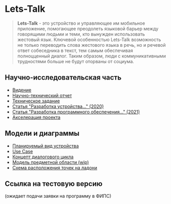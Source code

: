# Lets-Talk

> **Lets-Talk** - это устройство и управляющее им мобильное приложение, помогающее преодолеть языковой барьер между говорящими людьми и теми, кто вынужден использовать жестовый язык. Ключевой особенностью Lets-Talk возможность не только переводить слова жестового языка в речь, но и речевой ответ собеседника в текст, тем самым обеспечивая полноцценный диалог. Таким образом, люди с коммуникативными трудностями больше не будут оторваны от социума.

## Научно-исследовательская часть

- [Видение](Scientific_Work/Vision.md)
- [Научно-технический отчет](Scientific_Work/First_Year_Report.pdf)
- [Техническое задание](Scientific_Work/Task.pdf)
- [Статья "Разработка устройства..." (2020)](Scientific_Work/Article2020.pdf)
- [Статья "Разработка программного обеспечения..." (2021)](Scientific_Work/Article2021.pdf)
- [Акселерация проекта](Scientific_Work/Accelerate.pdf)

## Модели и диаграммы

- [Планируемый вид устройства](Concepts/Device_on_hand.png)
- [Use Case](Concepts/UseCase.png)
- [Концепт диалогового цикла](Concepts/Dialog.png)
- [Модель предметной области (wip)](Concepts/DomainModel.pdf)
- [Схема расположения точек на ладони](Concepts/HandLandmarks.pdf)

## Ссылка на тестовую версию

(ожидает подачи заявки на программу в ФИПС)
